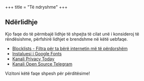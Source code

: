 +++
title = "Të ndryshme"
+++

## Ndërlidhje

Kjo faqe do të përmbajë lidhje të shpejta të cilat unë i konsideroj të rëndësishme, përfshirë lidhjet e brendshme në këtë uebfaqe.

- [Blocklists - Filtra për ta bërë internetin më të përdorshëm](/blocklist)
- [Instaluesi i Google Fonts](https://github.com/AnXh3L0/localfonts-google)
- [Kanali Privacy Today](https://t.me/privacytoday)
- [Kanali Open Source Telegram](https://t.me/opensourcetelegram)

Vizitoni këtë faqe shpesh për përditësime!
